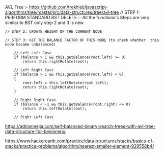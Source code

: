 AVL Tree :- 
    https://github.com/trekhleb/javascript-algorithms/tree/master/src/data-structures/tree/avl-tree
    // STEP 1: PERFORM STANDARD BST DELETE  :- All the functions's Steps are very similar to BST only step 2 and 3 is new 

    // STEP 2: UPDATE HEIGHT OF THE CURRENT NODE 

    // STEP 3: GET THE BALANCE FACTOR OF THIS NODE (to check whether  this node became unbalanced)

        // Left Left Case  
        if (balance > 1 && this.getBalance(root.left) >= 0)  
            return this.rightRotate(root);  
  
        // Left Right Case  
        if (balance > 1 && this.getBalance(root.left) < 0)  
        {  
            root.left = this.leftRotate(root.left);  
            return this.rightRotate(root);  
        }  
  
        // Right Right Case  
        if (balance < -1 && this.getBalance(root.right) <= 0)  
            return this.leftRotate(root);  
  
        // Right Left Case  

https://adrianmejia.com/self-balanced-binary-search-trees-with-avl-tree-data-structure-for-beginners/

https://www.hackerearth.com/practice/data-structures/stacks/basics-of-stacks/practice-problems/algorithm/nearest-smaller-element-929558b4/